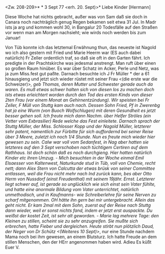<Zw. 208-209>* <Calw>* 3 Sept 77
 <erh. 20. Sept)>*
Liebe Kinder [Hermann]

Diese Woche hat nichts gebracht, außer was von Sam daß sie doch in Canara noch nachträglich genug Regen bekamen seit etwa 31 Jul. In Madr ists ja arg und kommen wohl 30, in Bangalur 20 Todesfälle auf den Straßen vor wenn man am Morgen nachsieht; wie wirds noch werden bis zum Januar!

Von Tüb konnte ich das letztemal Erwähnung thun, das neueste ist Nagold wo ich also gestern mit Fried und Marie Heerm war (ES auch dabei natürlich) Fr Zeller ordentlich traf, so daß sie oft in den Garten fährt. Ich predigte in der Prachtskirche was jedesmal anstrengt. Man ruft über einen so großen Raum hinüber. Es war über Schatz im Acker, Perle und Netz, was ja zum Miss.fest gut paßte. Darnach besuchte ich J Fr Müller <von Udapi>* der a 61 hinausgieng und jetzt sich wieder rüstet mit seiner Frau <(die erste war die Schweizer)>*, geb Thomas, deren Mutter und Schwester gerade auch da waren. Es muß etwas schwer halten sich von diesen los zu machen doch ists etwas erleichtert worden durch den Tod des ersten Kinds von dieser 2ten Frau (vor einem Monat an Gehirnentzündung). Wir speisten bei Fr Zeller, F Müll von Stuttg kam auch nach. Dessen Sohn Fried, Pf in Zwerenbg hat ja eine Wurm (von Buoch Wolfschlugen) mit deren Gesundheit es jetzt besser gehen soll. Ich freute mich dann Nachm. über Helfer Ströles (ein Vetter vom Exbrasilier) Rede welche das Fest einleitete. Darnach sprach der Stuttg Müller, der Miss. Schlosser Kopp und der Nagold Müller, letzterer sehr patent, namentlich zur Fürbitte für sich auffordernd bei seiner Reise über 3 Meere, zuletzt ich noch 1/4 Stunde. Nun es freute mich wieder hier gewesen zu sein. Calw war voll vom Sedanfest, in Nag aber hatten sie letzteres auf den 3 Sept verschoben nach tüchtigem Certiren auf dem Rathhaus. Ist doch schön daß es noch durchgieng. Hier hatten natürlich Kinder etc ihren Umzug. - Mich besuchten in der Woche einmal Emil Elsaesser von Kaltenwest, Naturkunde stud in Tüb, voll von Chemie, recht nett; dann Alex Stern von Calcutta der etwas brüsk von seiner Committee entlassen, weil die Frau nicht mehr nach Ind zurück kann, bes aber Otto Herm von Nussdorf (einst Freudenthal) mit seinem 19jähr. Ernst. Letzterer liegt schwer auf, ist gerade so unglücklich wie sich einst sein Vater fühlte, und hatte eine anormale Bildung vom Vater unterrichtet, natürlich unmethodisch, und in Kaufmanns- wie Schreiberlehre für seine Nerven zu scharf mitgenommen. OH hätte ihn gern bei mir untergebracht. Allein das geht nicht. Er kam 2mal mit dem Sohn, zuerst auf der Reise nach Stuttg dann wieder, weil er sonst nichts fand, indem er jetzt erst auspackte. Du weißst der kostet Zeit, ist sehr alt geworden. - Marie lag mehrere Tage: den Kleinen zu stillen, scheint sie zu sehr anzugreifen. Sie mußte sich erbrechen, hatte Fieber und dergleichen. Heute stirbt nun plötzlich Daud, der Neger von Dr Schütz <(Weiteres 10 Sept)>*, nur eine Stunde nachdem Mama noch bei ihm gewesen, an einem Blutsturz. Ich hatte Freude an dem stillen Menschen, den der HErr angenommen haben wird. 
 Adieu Es küßt Euer V.
